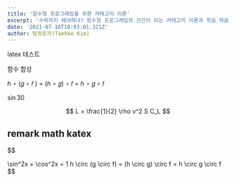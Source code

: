 ```yaml
---
title: '함수형 프로그래밍을 위한 카테고리 이론'
excerpt: '수학까지 해야하나? 함수형 프로그래밍의 근간이 되는 카테고리 이론과 학습 자료를 소개합니다.'
date: '2021-07-10T10:03:01.321Z'
author: 탐정토끼(Taehee Kim)
---
```


latex 테스트

함수 합성

ℎ ∘ (𝑔 ∘ 𝑓 ) = (ℎ ∘ 𝑔) ∘ 𝑓 = ℎ ∘ 𝑔 ∘ 𝑓

$\sin 30$

$$
L = \frac{1}{2} \rho v^2 S C_L
$$

## remark math katex

$$

\sin^2x + \cos^2x = 1
h \circ (g \circ f) = (h \circ g) \circ f = h \circ g \circ f
$$

